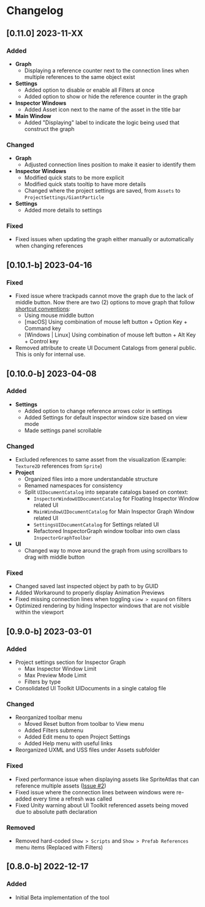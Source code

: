 # Changelog


## [0.11.0] 2023-11-XX

### Added
* **Graph**
  * Displaying a reference counter next to the connection lines when multiple references to the same object exist
* **Settings**
  * Added option to disable or enable all Filters at once
  * Added option to show or hide the reference counter in the graph
* **Inspector Windows**
  * Added Asset icon next to the name of the asset in the title bar
* **Main Window**
  * Added "Displaying" label to indicate the logic being used that construct the graph

### Changed
* **Graph**
  * Adjusted connection lines position to make it easier to identify them
* **Inspector Windows**
  * Modified quick stats to be more explicit
  * Modified quick stats tooltip to have more details
  * Changed where the project settings are saved, from `Assets` to `ProjectSettings/GiantParticle`
* **Settings**
  * Added more details to settings

### Fixed
* Fixed issues when updating the graph either manually or automatically when changing references

## [0.10.1-b] 2023-04-16

### Fixed
* Fixed issue where trackpads cannot move the graph due to the lack of middle button. Now there are two (2) options to move graph that follow [shortcut conventions](https://docs.unity3d.com/Manual/SceneViewNavigation.html):
    * Using mouse middle button
    * [macOS] Using combination of mouse left button + Option Key + Command key
    * [Windows | Linux] Using combination of mouse left button + Alt Key + Control key
* Removed attribute to create UI Document Catalogs from general public. This is only for internal use.

## [0.10.0-b] 2023-04-08

### Added
* **Settings**
    * Added option to change reference arrows color in settings
    * Added Settings for default inspector window size based on view mode
    * Made settings panel scrollable

### Changed
* Excluded references to same asset from the visualization (Example: `Texture2D` references from `Sprite`)
* **Project**
    * Organized files into a more understandable structure
    * Renamed namespaces for consistency
    * Split `UIDocumentCatalog` into separate catalogs based on context:
        * `InspectorWindowUIDocumentCatalog` for Floating Inspector Window related UI
        * `MainWindowUIDocumentCatalog` for Main Inspector Graph Window related UI
        * `SettingsUIDocumentCatalog` for Settings related UI
        * Refactored InspectorGraph window toolbar into own class `InspectorGraphToolbar`
* **UI**
    * Changed way to move around the graph from using scrollbars to drag with middle button

### Fixed
* Changed saved last inspected object by path to by GUID
* Added Workaround to properly display Animation Previews
* Fixed missing connection lines when toggling `view > expand` on filters
* Optimized rendering by hiding Inspector windows that are not visible within the viewport

## [0.9.0-b] 2023-03-01

### Added
- Project settings section for Inspector Graph
  - Max Inspector Window Limit
  - Max Preview Mode Limit
  - Filters by type
- Consolidated UI Toolkit UIDocuments in a single catalog file

### Changed
- Reorganized toolbar menu
  - Moved Reset button from toolbar to View menu
  - Added Filters submenu
  - Added Edit menu to open Project Settings
  - Added Help menu with useful links
- Reorganized UXML and USS files under Assets subfolder

### Fixed
- Fixed performance issue when displaying assets like SpriteAtlas that can reference multiple assets ([Issue #2](https://github.com/giantparticlegames/InspectorGraph/issues/2))
- Fixed issue where the connection lines between windows were re-added every time a refresh was called
- Fixed Unity warning about UI Toolkit referenced assets being moved due to absolute path declaration

### Removed
- Removed hard-coded `Show > Scripts` and `Show > Prefab References` menu items (Replaced with Filters)



## [0.8.0-b] 2022-12-17

### Added
- Initial Beta implementation of the tool
